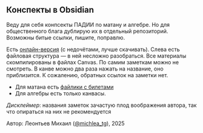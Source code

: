 ## Конспекты в Obsidian

Веду для себя конпсекты ПАДИИ по матану и алгебре. Но для общественного блага дублирую их в отдельный репозиторий. Возможны битые ссылки, пишите, поправлю.

Есть [онлайн-версия](http://leamich.github.io/hse_conspects_course1/) (с недочётами, лучше скачивать). Слева есть файловая структура — в ней несложно разобраться. Все материалы скомпилированы в файлах Canvas. По самим заметкам можно не смотреть. В канве можно два раза нажать на название, оно приблизится. К сожалению, обратных ссылок на заметки нет.

* Для матана есть [файлики с билетами](https://leamich.github.io/hse_conspects_course1/hse/ma/%D0%BC%D0%B0%D1%82%D0%B0%D0%BD-%D1%8D%D0%BA%D0%B703.html)
* Для алгебры есть только канвасы.

*Дисклеймер*: названия заметок зачастую плод воображения автора, так что опираться на них не рекомендуется

Автор: Леонтьев Михаил ([@michlea_tg](https://t.me/michlea_tg)), 2025
